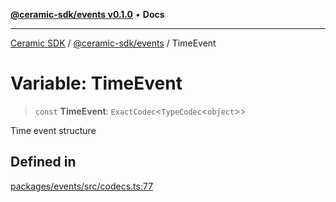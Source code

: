 [**@ceramic-sdk/events v0.1.0**](../README.md) • **Docs**

***

[Ceramic SDK](../../../README.md) / [@ceramic-sdk/events](../README.md) / TimeEvent

# Variable: TimeEvent

> `const` **TimeEvent**: `ExactCodec`\<`TypeCodec`\<`object`\>\>

Time event structure

## Defined in

[packages/events/src/codecs.ts:77](https://github.com/ceramicstudio/ceramic-sdk/blob/a220cbca7950f690af7f3d03a0023681bb9f5426/packages/events/src/codecs.ts#L77)

